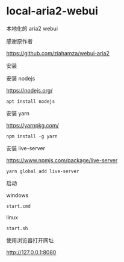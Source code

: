 # local-aria2-webui

本地化的 aria2 webui

感谢原作者

https://github.com/ziahamza/webui-aria2

安装

安装 nodejs

https://nodejs.org/

```shell
apt install nodejs
```

安装 yarn

https://yarnpkg.com/

```shell
npm install -g yarn
```

安装 live-server

https://www.npmjs.com/package/live-server

```shell
yarn global add live-server

```

启动

windows

```shell
start.cmd
```

linux

```shell
start.sh
```

使用浏览器打开网址

http://127.0.0.1:8080
